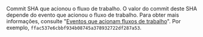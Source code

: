 Commit SHA que acionou o fluxo de trabalho. O valor do commit deste SHA depende do evento que acionou o fluxo de trabalho. Para obter mais informações, consulte "[Eventos que acionam fluxos de trabalho](/actions/using-workflows/events-that-trigger-workflows)". Por exemplo, `ffac537e6cbbf934b08745a378932722df287a53`.